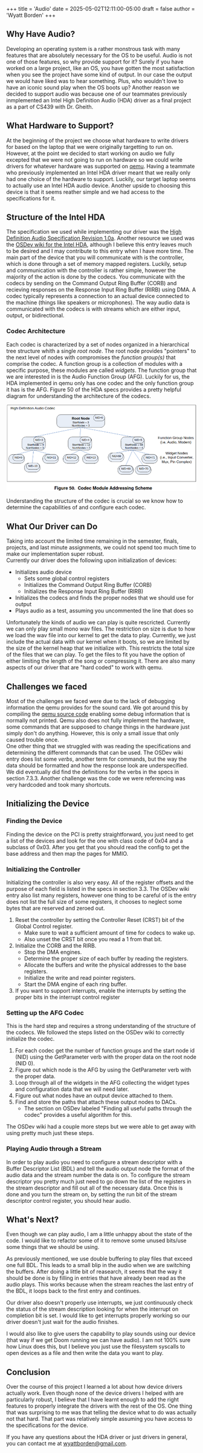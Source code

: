 +++
title = 'Audio'
date = 2025-05-02T12:11:00-05:00
draft = false 
author = 'Wyatt Borden'
+++

## Why Have Audio?

Developing an operating system is a rather monstrous task with many features that are absolutely necessary for the OS to be useful. Audio is not one of those features, so why provide support for it?
Surely if you have worked on a large project, like an OS, you have gotten the most satisfaction when you see the project have some kind of output.
In our case the output we would have liked was to hear something. Plus, who wouldn't love to have an iconic sound play when the OS boots up?
Another reason we decided to support audio was because one of our teammates previously inmplemented an Intel High Definition Audio (HDA) driver as a final project as a part of CS439 with Dr. Gheith.

## What Hardware to Support?

At the beginning of the project we choose what hardware to write drivers for based on the laptop that we were originally targetting to run on.
However, at the point we decided to start working on audio we fully excepted that we were not going to run on hardware so we could write drivers for whatever hardware was supported on [qemu](https://www.qemu.org/docs/master/system/device-emulation.html#emulated-devices).
Having a teammate who previously implemented an Intel HDA driver meant that we really only had one choice of the hardware to support.
Luckily, our target laptop seems to actually use an Intel HDA audio device. Another upside to choosing this device is that it seems reather simple and we had access to the specifications for it.

## Structure of the Intel HDA

The specification we used while implementing our driver was the [High Definition Audio Specification Revision 1.0a](https://www.intel.com/content/dam/www/public/us/en/documents/product-specifications/high-definition-audio-specification.pdf). Another resource we used was the [OSDev wiki for the Intel HDA](https://wiki.osdev.org/Intel_High_Definition_Audio), although I believe this entry leaves much to be desired and I may contribute to this entry when I have more time.
The main part of the device that you will communicate with is the controller, which is done through a set of memory mapped registers. Luckily, setup and communication with the controller is rather simple, however the majority of the action is done by the codecs.
You communicate with the codecs by sending on the Command Output Ring Buffer (CORB) and recieving responses on the Response Input Ring Buffer (RIRB) using DMA.
A codec typically represents a connection to an actual device connected to the machine (things like speakers or microphones). The way audio data is communicated with the codecs is with streams which are either input, output, or bidirectional.

### Codec Architecture

Each codec is characterized by a set of nodes organized in a hierarchical tree structure whith a single *root node*. The root node provides "pointers" to the next level of nodes with compromises the *function group(s)* that comprise the codec. A function group is a collection of modules with a specific purpose, these modules are called *widgets*.
The function group that we are interested in is the Audio Function Group (AFG). Luckily for us, the HDA implemented in qemu only has one codec and the only function group it has is the AFG.
Figure 50 of the HDA specs provides a pretty helpful diagram for understanding the architecture of the codecs.

![](/public/images/audio_post/codec_structure.png)

Understanding the structure of the codec is crucial so we know how to determine the capabilities of and configure each codec.

## What Our Driver can Do

Taking into account the limited time remaining in the semester, finals, projects, and last minute assignments, we could not spend too much time to make our implementation super robust.  
Currently our driver does the following upon initialization of devices:
-   Initializes audio device
    -   Sets some global control registers
    -   Initializes the Command Output Ring Buffer (CORB)
    -   Initializes the Response Input Ring Buffer (RIRB)
-   Initializes the codecs and finds the proper nodes that we should use for output
-   Plays audio as a test, assuming you uncommented the line that does so

Unfortunately the kinds of audio we can play is quite rescricted. Currently we can only play small mono wav files. The restriction on size is due to how we load the wav file into our kernel to get the data to play.
Currently, we just include the actual data with our kernel when it boots, so we are limited by the size of the kernel heap that we initialize with. This restricts the total size of the files that we can play. To get the files to fit you have the option of either limiting the length of the song or compressing it.
There are also many aspects of our driver that are "hard coded" to work with qemu.

## Challenges we faced

Most of the challenges we faced were due to the lack of debugging information the qemu provides for the sound card. We got around this by compiling the [qemu source code](https://github.com/qemu/qemu) enabling some debug information that is normally not printed. Qemu also does not fully implement the hardware, some commands that are supposed to change things in the hardware just simply don't do anything. However, this is only a small issue that only caused trouble once.  
One other thing that we struggled with was reading the specifications and determining the different commands that can be used.
The OSDev wiki entry does list some *verbs*, another term for commands, but the way the data should be formatted and how the response look are underspecified. We did eventually did find the definitions for the verbs in the specs in section 7.3.3.
Another challenge was the code we were referencing was very hardcoded and took many shortcuts.

## Initializing the Device
### Finding the Device

Finding the device on the PCI is pretty straightforward, you just need to get a list of the devices and look for the one with class code of 0x04 and a subclass of 0x03.
After you get that you should read the config to get the base address and then map the pages for MMIO.

### Initializing the Controller

Initializing the controller is also very easy. All of the register offsets and the purpose of each field is listed in the specs in section 3.3. The OSDev wiki entry also list many registers, however one thing to be careful of is the entry does not list the full size of some registers, it chooses to neglect some bytes that are reserved and zeroed out.
1. Reset the controller by setting the Controller Reset (CRST) bit of the Global Control register.
    -   Make sure to wait a sufficient amount of time for codecs to wake up.
    -   Also unset the CRST bit once you read a 1 from that bit.
2. Initialize the CORB and the RIRB.
    -   Stop the DMA engines.
    -   Determine the proper size of each buffer by reading the registers.
    -   Allocate the buffers and write the physical addresses to the base registers.
    -   Initialize the write and read pointer registers.
    -   Start the DMA engine of each ring buffer. 
3. If you want to support interrupts, enable the interrupts by setting the proper bits in the interrupt control register

### Setting up the AFG Codec

This is the hard step and requires a strong understanding of the structure of the codecs. We followed the steps listed on the OSDev wiki to correctly initialize the codec.
1. For each codec get the number of function groups and the start node id (NID) using the GetParameter verb with the proper data on the root node (NID 0).
2. Figure out which node is the AFG by using the GetParameter verb with the proper data.
3. Loop through all of the widgets in the AFG collecting the widget types and configuration data that we will need later.
4. Figure out what nodes have an output device attached to them.
5. Find and store the paths that attach these output nodes to DACs.
    - The section on OSDev labeled "Finding all useful paths through the codec" provides a useful algorithm for this.

The OSDev wiki had a couple more steps but we were able to get away with using pretty much just these steps.

### Playing Audio through a Stream

In order to play audio you need to configure a stream descriptor with a Buffer Descriptor List (BDL) and tell the audio output node the format of the audio data and the stream number the data is on.
To configure the stream descriptor you pretty much just need to go down the list of the registers in the stream descriptor and fill out all of the necessary data. Once this is done and you turn the stream on, by setting the run bit of the stream descriptor control register, you should hear audio.

## What's Next?

Even though we can play audio, I am a little unhappy about the state of the code. I would like to refactor some of it to remove some unused bits/use some things that we should be using.

As previously mentioned, we use double buffering to play files that exceed one full BDL. This leads to a small blip in the audio when we are switching the buffers.
After doing a little bit of reasearch, it seems that the way it should be done is by filling in entries that have already been read as the audio plays. This works because when the stream reaches the last entry of the BDL, it loops back to the first entry and continues.

Our driver also doesn't properly use interrupts, we just continuously check the status of the stream description looking for when the interrupt on completion bit is set. I would like to get interrupts properly working so our driver doesn't just wait for the audio finishes.

I would also like to give users the capability to play sounds using our device (that way if we get Doom running we can have audio). I am not 100% sure how Linux does this, but I believe you just use the filesystem syscalls to open devices as a file and then write the data you want to play.

## Conclusion

Over the course of this project I learned a lot about how device drivers actually work. Even though none of the device drivers I helped with are particularly robust, I believe that I have learnt enough to add the right features to properly integrate the drivers with the rest of the OS. One thing that was surprising to me was that telling the device what to do was actually not that hard. That part was relatively simple assuming you have access to the specifications for the device.

If you have any questions about the HDA driver or just drivers in general, you can contact me at wyattborden@gmail.com.